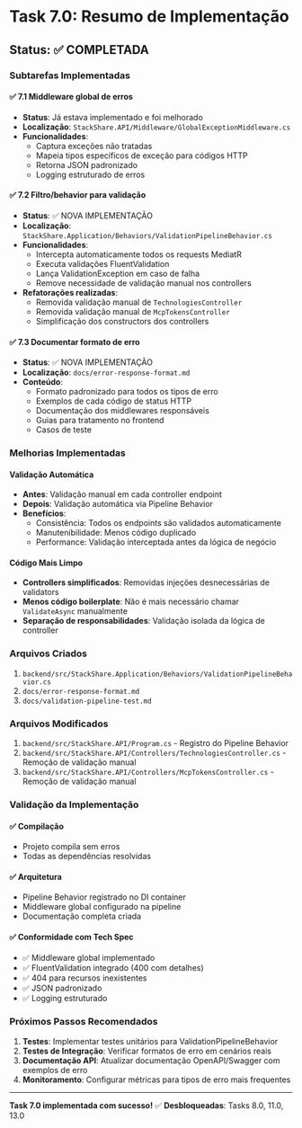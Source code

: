 # Task 7.0: Resumo de Implementação

## Status: ✅ COMPLETADA

### Subtarefas Implementadas

#### ✅ 7.1 Middleware global de erros
- **Status**: Já estava implementado e foi melhorado
- **Localização**: `StackShare.API/Middleware/GlobalExceptionMiddleware.cs`
- **Funcionalidades**:
  - Captura exceções não tratadas
  - Mapeia tipos específicos de exceção para códigos HTTP
  - Retorna JSON padronizado
  - Logging estruturado de erros

#### ✅ 7.2 Filtro/behavior para validação
- **Status**: ✅ NOVA IMPLEMENTAÇÃO
- **Localização**: `StackShare.Application/Behaviors/ValidationPipelineBehavior.cs`
- **Funcionalidades**:
  - Intercepta automaticamente todos os requests MediatR
  - Executa validações FluentValidation
  - Lança ValidationException em caso de falha
  - Remove necessidade de validação manual nos controllers
- **Refatorações realizadas**:
  - Removida validação manual de `TechnologiesController`
  - Removida validação manual de `McpTokensController`
  - Simplificação dos constructors dos controllers

#### ✅ 7.3 Documentar formato de erro
- **Status**: ✅ NOVA IMPLEMENTAÇÃO
- **Localização**: `docs/error-response-format.md`
- **Conteúdo**:
  - Formato padronizado para todos os tipos de erro
  - Exemplos de cada código de status HTTP
  - Documentação dos middlewares responsáveis
  - Guias para tratamento no frontend
  - Casos de teste

### Melhorias Implementadas

#### Validação Automática
- **Antes**: Validação manual em cada controller endpoint
- **Depois**: Validação automática via Pipeline Behavior
- **Benefícios**:
  - Consistência: Todos os endpoints são validados automaticamente
  - Manutenibilidade: Menos código duplicado
  - Performance: Validação interceptada antes da lógica de negócio

#### Código Mais Limpo
- **Controllers simplificados**: Removidas injeções desnecessárias de validators
- **Menos código boilerplate**: Não é mais necessário chamar `ValidateAsync` manualmente
- **Separação de responsabilidades**: Validação isolada da lógica de controller

### Arquivos Criados
1. `backend/src/StackShare.Application/Behaviors/ValidationPipelineBehavior.cs`
2. `docs/error-response-format.md`
3. `docs/validation-pipeline-test.md`

### Arquivos Modificados
1. `backend/src/StackShare.API/Program.cs` - Registro do Pipeline Behavior
2. `backend/src/StackShare.API/Controllers/TechnologiesController.cs` - Remoção de validação manual
3. `backend/src/StackShare.API/Controllers/McpTokensController.cs` - Remoção de validação manual

### Validação da Implementação

#### ✅ Compilação
- Projeto compila sem erros
- Todas as dependências resolvidas

#### ✅ Arquitetura
- Pipeline Behavior registrado no DI container
- Middleware global configurado na pipeline
- Documentação completa criada

#### ✅ Conformidade com Tech Spec
- ✅ Middleware global implementado
- ✅ FluentValidation integrado (400 com detalhes)
- ✅ 404 para recursos inexistentes
- ✅ JSON padronizado
- ✅ Logging estruturado

### Próximos Passos Recomendados

1. **Testes**: Implementar testes unitários para ValidationPipelineBehavior
2. **Testes de Integração**: Verificar formatos de erro em cenários reais
3. **Documentação API**: Atualizar documentação OpenAPI/Swagger com exemplos de erro
4. **Monitoramento**: Configurar métricas para tipos de erro mais frequentes

---

**Task 7.0 implementada com sucesso!** ✅
**Desbloqueadas**: Tasks 8.0, 11.0, 13.0